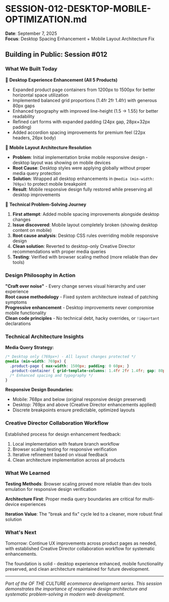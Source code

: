 # SESSION-012-DESKTOP-MOBILE-OPTIMIZATION.md
**Date**: September 7, 2025  
**Focus**: Desktop Spacing Enhancement + Mobile Layout Architecture Fix

## Building in Public: Session #012

### What We Built Today

🎨 **Desktop Experience Enhancement (All 5 Products)**
- Expanded product page containers from 1200px to 1500px for better horizontal space utilization
- Implemented balanced grid proportions (1.4fr 2fr 1.4fr) with generous 80px gaps
- Enhanced typography with improved line-height (1.5 → 1.55) for better readability
- Refined cart forms with expanded padding (24px gap, 28px×32px padding)
- Added accordion spacing improvements for premium feel (22px headers, 26px body)

📱 **Mobile Layout Architecture Resolution**
- **Problem**: Initial implementation broke mobile responsive design - desktop layout was showing on mobile devices
- **Root Cause**: Desktop styles were applying globally without proper media query protection
- **Solution**: Wrapped all desktop enhancements in `@media (min-width: 769px)` to protect mobile breakpoint
- **Result**: Mobile responsive design fully restored while preserving all desktop improvements

🔧 **Technical Problem-Solving Journey**
1. **First attempt**: Added mobile spacing improvements alongside desktop changes
2. **Issue discovered**: Mobile layout completely broken (showing desktop content on mobile)
3. **Root cause analysis**: Desktop CSS rules overriding mobile responsive design
4. **Clean solution**: Reverted to desktop-only Creative Director recommendations with proper media queries
5. **Testing**: Verified with browser scaling method (more reliable than dev tools)

### Design Philosophy in Action

**"Craft over noise"** - Every change serves visual hierarchy and user experience  
**Root cause methodology** - Fixed system architecture instead of patching symptoms  
**Progressive enhancement** - Desktop improvements never compromise mobile functionality  
**Clean code principles** - No technical debt, hacky overrides, or `!important` declarations

### Technical Architecture Insights

**Media Query Strategy:**
```css
/* Desktop only (769px+) - All layout changes protected */
@media (min-width: 769px) {
  .product-page { max-width: 1500px; padding: 0 60px; }
  .product-container { grid-template-columns: 1.4fr 2fr 1.4fr; gap: 80px; }
  /* Enhanced spacing and typography */
}
```

**Responsive Design Boundaries:**
- Mobile: 768px and below (original responsive design preserved)
- Desktop: 769px and above (Creative Director enhancements applied)
- Discrete breakpoints ensure predictable, optimized layouts

### Creative Director Collaboration Workflow

Established process for design enhancement feedback:
1. Local implementation with feature branch workflow
2. Browser scaling testing for responsive verification  
3. Iterative refinement based on visual feedback
4. Clean architecture implementation across all products

### What We Learned

**Testing Methods**: Browser scaling proved more reliable than dev tools emulation for responsive design verification

**Architecture First**: Proper media query boundaries are critical for multi-device experiences

**Iteration Value**: The "break and fix" cycle led to a cleaner, more robust final solution

### What's Next

Tomorrow: Continue UX improvements across product pages as needed, with established Creative Director collaboration workflow for systematic enhancements.

The foundation is solid - desktop experience enhanced, mobile functionality preserved, and clean architecture maintained for future development.

---

*Part of the OF THE CULTURE ecommerce development series. This session demonstrates the importance of responsive design architecture and systematic problem-solving in modern web development.*